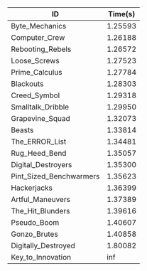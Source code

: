|ID|Time(s)|
|-|-|
|Byte_Mechanics|1.25593|
|Computer_Crew|1.26188|
|Rebooting_Rebels|1.26572|
|Loose_Screws|1.27523|
|Prime_Calculus|1.27784|
|Blackouts|1.28303|
|Creed_Symbol|1.29318|
|Smalltalk_Dribble|1.29950|
|Grapevine_Squad|1.32073|
|Beasts|1.33814|
|The_ERROR_List|1.34481|
|Rug_Heed_Bend|1.35057|
|Digital_Destroyers|1.35300|
|Pint_Sized_Benchwarmers|1.35623|
|Hackerjacks|1.36399|
|Artful_Maneuvers|1.37389|
|The_Hit_Blunders|1.39616|
|Pseudo_Boom|1.40607|
|Gonzo_Brutes|1.40858|
|Digitally_Destroyed|1.80082|
|Key_to_Innovation|inf|
